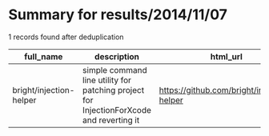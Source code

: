 
# Summary for results/2014/11/07
    
1 records found after deduplication

| full_name | description | html_url | matched_list | matched_count | pushed_at | size | stargazers_count | language | forks_count | vul_ids |
|-------------------------|-----------------------------------------------------------------------------------------|--------------------------------------------|-----------------------|-----------------|---------------------------|--------|--------------------|------------|---------------|-----------|
| bright/injection-helper | simple command line utility for patching project for InjectionForXcode and reverting it | https://github.com/bright/injection-helper | ['command injection'] | 1 | 2014-11-07 10:59:48+00:00 | 156 | 0 | Ruby | 0 | [] |
